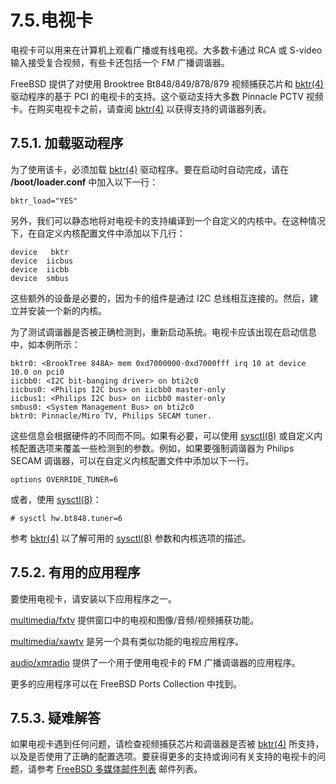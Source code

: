 # 7.5.电视卡

电视卡可以用来在计算机上观看广播或有线电视。大多数卡通过 RCA 或 S-video 输入接受复合视频，有些卡还包括一个 FM 广播调谐器。

FreeBSD 提供了对使用 Brooktree Bt848/849/878/879 视频捕获芯片和 [bktr(4)]() 驱动程序的基于 PCI 的电视卡的支持。这个驱动支持大多数 Pinnacle PCTV 视频卡。在购买电视卡之前，请查阅 [bktr(4)]() 以获得支持的调谐器列表。

## 7.5.1. 加载驱动程序

为了使用该卡，必须加载 [bktr(4)]() 驱动程序。要在启动时自动完成，请在 **/boot/loader.conf** 中加入以下一行：

```
bktr_load="YES"
```

另外，我们可以静态地将对电视卡的支持编译到一个自定义的内核中。在这种情况下，在自定义内核配置文件中添加以下几行：

```
device	 bktr
device	iicbus
device	iicbb
device	smbus
```

这些额外的设备是必要的，因为卡的组件是通过 I2C 总线相互连接的。然后，建立并安装一个新的内核。

为了测试调谐器是否被正确检测到，重新启动系统。电视卡应该出现在启动信息中，如本例所示：

```
bktr0: <BrookTree 848A> mem 0xd7000000-0xd7000fff irq 10 at device 10.0 on pci0
iicbb0: <I2C bit-banging driver> on bti2c0
iicbus0: <Philips I2C bus> on iicbb0 master-only
iicbus1: <Philips I2C bus> on iicbb0 master-only
smbus0: <System Management Bus> on bti2c0
bktr0: Pinnacle/Miro TV, Philips SECAM tuner.
```

这些信息会根据硬件的不同而不同。如果有必要，可以使用 [sysctl(8)]() 或自定义内核配置选项来覆盖一些检测到的参数。例如，如果要强制调谐器为 Philips SECAM 调谐器，可以在自定义内核配置文件中添加以下一行。

```
options OVERRIDE_TUNER=6
```

或者，使用 [sysctl(8)]()：

```
# sysctl hw.bt848.tuner=6
```

参考 [bktr(4)]() 以了解可用的 [sysctl(8)]() 参数和内核选项的描述。

## 7.5.2. 有用的应用程序

要使用电视卡，请安装以下应用程序之一。

[multimedia/fxtv]() 提供窗口中的电视和图像/音频/视频捕获功能。

[multimedia/xawtv]() 是另一个具有类似功能的电视应用程序。

[audio/xmradio]() 提供了一个用于使用电视卡的 FM 广播调谐器的应用程序。

更多的应用程序可以在 FreeBSD Ports Collection 中找到。

## 7.5.3. 疑难解答

如果电视卡遇到任何问题，请检查视频捕获芯片和调谐器是否被 [bktr(4)]() 所支持，以及是否使用了正确的配置选项。要获得更多的支持或询问有关支持的电视卡的问题，请参考 [FreeBSD 多媒体邮件列表]() 邮件列表。
